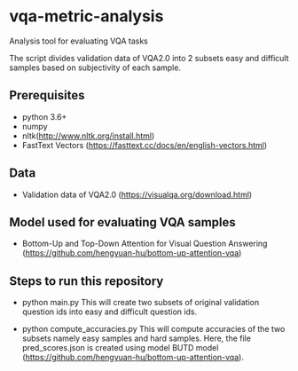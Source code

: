 # vqa-metric-analysis
Analysis tool for evaluating VQA tasks

The script divides validation data of VQA2.0 into 2 subsets easy and difficult samples based on subjectivity of each sample. 

## Prerequisites

- python 3.6+
- numpy
- nltk(http://www.nltk.org/install.html)
- FastText Vectors (https://fasttext.cc/docs/en/english-vectors.html)

## Data

- Validation data of VQA2.0 (https://visualqa.org/download.html)

## Model used for evaluating VQA samples

- Bottom-Up and Top-Down Attention for Visual Question Answering (https://github.com/hengyuan-hu/bottom-up-attention-vqa)

## Steps to run this repository

- python main.py 
This will create two subsets of original validation question ids into easy and difficult question ids.

- python compute_accuracies.py
This will compute accuracies of the two subsets namely easy samples and hard samples. Here, the file pred_scores.json is created using model BUTD model (https://github.com/hengyuan-hu/bottom-up-attention-vqa). 

